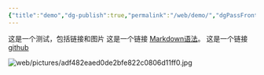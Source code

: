 ```yaml
---
{"title":"demo","dg-publish":true,"permalink":"/web/demo/","dgPassFrontmatter":true,"created":"2024-01-26T17:12:08.545+08:00","updated":"2024-01-27T00:59:25.771+08:00"}
---
```



这是一个测试，包括链接和图片
这是一个链接 [Markdown语法](https://markdown.com.cn)。
这是一个链接[github](github.com)

![web/pictures/adf482eaed0de2bfe822c0806d11ff0.jpg](/img/user/web/pictures/adf482eaed0de2bfe822c0806d11ff0.jpg)
